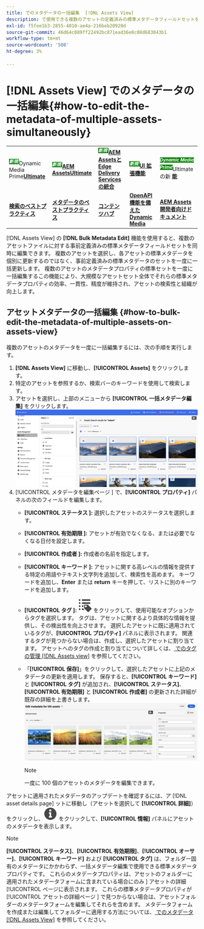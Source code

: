 ```yaml
---
title: でのメタデータの一括編集  [!DNL Assets View]
description: で使用できる複数のアセットの定義済みの標準メタデータフィールドセットを更新する方法を説明します Assets View] 同時に。
exl-id: f5fee1b3-2855-4010-ae4a-216beb20920d
source-git-commit: 46d64c089ff22492bc871ead36e8c08d683043b1
workflow-type: tm+mt
source-wordcount: '508'
ht-degree: 3%

---
```


# [!DNL Assets View] でのメタデータの一括編集{#how-to-edit-the-metadata-of-multiple-assets-simultaneously}

<table>
    <tr>
        <td>
            <sup style= "background-color:#008000; color:#FFFFFF; font-weight:bold"><i> 新規 </i></sup>Dynamic Media Prime<a href="/help/assets/dynamic-media/dm-prime-ultimate.md"><b>Ultimate</b></a>
        </td>
        <td>
            <sup style= "background-color:#008000; color:#FFFFFF; font-weight:bold"><i> 新規 </i></sup> <a href="/help/assets/assets-ultimate-overview.md"><b>AEM AssetsUltimate</b></a>
        </td>
        <td>
            <sup style= "background-color:#008000; color:#FFFFFF; font-weight:bold"><i> 新規 </i></sup> <a href="/help/assets/integrate-aem-assets-edge-delivery-services.md"><b>AEM AssetsとEdge Delivery Servicesの統合 </b></a>
        </td>
        <td>
            <sup style= "background-color:#008000; color:#FFFFFF; font-weight:bold"><i> 新規 </i></sup><a href="/help/assets/aem-assets-view-ui-extensibility.md"><b>UI 拡張機能 </b></a>
        </td>
          <td>
            <sup style= "background-color:#008000; color:#FFFFFF; font-weight:bold"><i>Dynamic Media Prime</i></sup>Ultimateの新 <a href="/help/assets/dynamic-media/enable-dynamic-media-prime-and-ultimate.md"><b> 能 </b></a>
        </td>
    </tr>
    <tr>
        <td>
            <a href="/help/assets/search-best-practices.md"><b>検索のベストプラクティス</b></a>
        </td>
        <td>
            <a href="/help/assets/metadata-best-practices.md"><b>メタデータのベストプラクティス</b></a>
        </td>
        <td>
            <a href="/help/assets/product-overview.md"><b>コンテンツハブ</b></a>
        </td>
        <td>
            <a href="/help/assets/dynamic-media-open-apis-overview.md"><b>OpenAPI 機能を備えた Dynamic Media</b></a>
        </td>
        <td>
            <a href="https://developer.adobe.com/experience-cloud/experience-manager-apis/"><b>AEM Assets 開発者向けドキュメント</b></a>
        </td>
    </tr>
</table>

[!DNL Assets View] の **[!DNL Bulk Metadata Edit]** 機能を使用すると、複数のアセットファイルに対する事前定義済みの標準メタデータフィールドセットを同時に編集できます。 複数のアセットを選択し、各アセットの標準メタデータを個別に更新するのではなく、事前定義済みの標準メタデータのセットを一度に一括更新します。 複数のアセットのメタデータプロパティの標準セットを一度に一括編集するこの機能により、大規模なアセットセット全体でそれらの標準メタデータプロパティの効率、一貫性、精度が維持され、アセットの検索性と組織が向上します。

## アセットメタデータの一括編集 {#how-to-bulk-edit-the-metadata-of-multiple-assets-on-assets-view}

複数のアセットのメタデータを一度に一括編集するには、次の手順を実行します。

1. **[!DNL Assets View]** に移動し、**[!UICONTROL Assets]** をクリックします。
1. 特定のアセットを参照するか、検索バーのキーワードを使用して検索します。
1. アセットを選択し、上部のメニューから **[!UICONTROL 一括メタデータ編集]** をクリックします。
   ![bulk-metadata-edit](/help/assets/assets/bulk-metadata-edit1.png)
1. [!UICONTROL  メタデータを編集ページ ] で、**[!UICONTROL プロパティ]** パネルの次のフィールドを編集します。
   * **[!UICONTROL ステータス ]:** 選択したアセットのステータスを選択します。
   * **[!UICONTROL 有効期限 ]:** アセットが有効でなくなる、または必要でなくなる日付を設定します。
   * **[!UICONTROL 作成者 ]:** 作成者の名前を指定します。
   * **[!UICONTROL キーワード ]:** アセットに関する高レベルの情報を提供する特定の用語やテキスト文字列を追加して、検索性を高めます。 キーワードを追加し、**Enter** または **return** キーを押して、リストに別のキーワードを追加します。
   * **[!UICONTROL タグ ]:** ![ 一括メタデータ編集 ](/help/assets/assets/tags-icon.svg) をクリックして、使用可能なオプションからタグを選択します。 タグは、アセットに関するより具体的な情報を提供し、その検出性を向上させます。 選択したアセットに既に適用されているタグが、**[!UICONTROL プロパティ]** パネルに表示されます。 関連するタグが見つからない場合は、作成し、選択したアセットに割り当てます。 アセットへのタグの作成と割り当てについて詳しくは、[ でのタグの管理  [!DNL Assets view]](/help/assets/tagging-management-assets-view.md) を参照してください。
   * 「**[!UICONTROL 保存]**」をクリックして、選択したアセットに上記のメタデータの更新を適用します。 保存すると、**[!UICONTROL キーワード]** と **[!UICONTROL タグ]** が追加され、**[!UICONTROL ステータス]**、**[!UICONTROL 有効期限]** と **[!UICONTROL 作成者]** の更新された詳細が既存の詳細を上書きします。
     ![save-bulk-metadata-edit-properties](/help/assets/assets/save-bulk-metadata-edit-properties2.png)

     >[!NOTE]
     >
     >一度に 100 個のアセットのメタデータを編集できます。

アセットに適用されたメタデータのアップデートを確認するには、ア [!DNL asset details page] ットに移動し（アセットを選択して **[!UICONTROL 詳細]**）をクリックし、![ 一括メタデータ編集 ](/help/assets/assets/info-icon-solid-black.svg) をクリックして、**[!UICONTROL 情報]** パネルにアセットのメタデータを表示します。

>[!NOTE]
>
>**[!UICONTROL ステータス]**、**[!UICONTROL 有効期限]**、**[!UICONTROL オーサー]**、**[!UICONTROL キーワード]** および **[!UICONTROL タグ]** は、フォルダー固有のメタデータにかかわらず、一括メタデータ編集で使用できる標準メタデータプロパティです。 これらのメタデータプロパティは、アセットのフォルダーに適用されたメタデータフォームに含まれている場合にのみ ] アセットの詳細 [!UICONTROL  ページに表示されます。 これらの標準メタデータプロパティが [!UICONTROL  アセットの詳細ページ ] で見つからない場合は、アセットフォルダーのメタデータフォームを編集してそれらを含めます。 メタデータフォームを作成または編集してフォルダーに適用する方法については、[ でのメタデータ  [!DNL Assets View]](/help/assets/metadata-assets-view.md) を参照してください。
